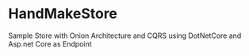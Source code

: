# HandMakeStore
Sample Store with Onion Architecture and CQRS using DotNetCore and Asp.net Core as Endpoint 
